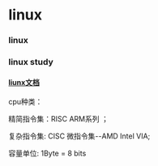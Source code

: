 # linux

###  linux

### linux study
   
####  [ liunx文档]( http://cn.linux.vbird.org/linux_basic/linux_basic.php) 

cpu种类：

 精简指令集：RISC ARM系列 ；

 复杂指令集: CISC 微指令集--AMD Intel VIA;

容量单位: 1Byte = 8 bits




